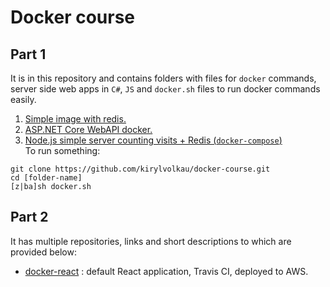 # Docker course
## Part 1
It is in this repository and contains folders with files for `docker` commands, server side web apps in `C#`, `JS` and `docker.sh` files to run docker commands easily.
1. [Simple image with redis.](./first-image)
2. [ASP.NET Core WebAPI docker.](./simple-image-aspnet)
3. [Node.js simple server counting visits + Redis (`docker-compose`)](./visits-image-node/)
<br/> To run something:
```
git clone https://github.com/kirylvolkau/docker-course.git
cd [folder-name]
[z|ba]sh docker.sh
```
## Part 2
It has multiple repositories, links and short descriptions to which are provided below:
* [docker-react](https://github.com/kirylvolkau/docker-react) : default React application, Travis CI, deployed to AWS.
